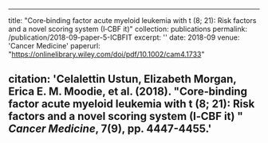 
---
title: "Core‐binding factor acute myeloid leukemia with t (8; 21): Risk factors and a novel scoring system (I‐CBF it)"
collection: publications
permalink: /publication/2018-09-paper-5-ICBFIT
excerpt: ''
date: 2018-09
venue: 'Cancer Medicine'
paperurl: "https://onlinelibrary.wiley.com/doi/pdf/10.1002/cam4.1733"

citation: 'Celalettin Ustun, Elizabeth Morgan, Erica E. M. Moodie, et al. (2018). &quot;Core‐binding factor acute myeloid leukemia with t (8; 21): Risk factors and a novel scoring system (I‐CBF it) &quot; <i>Cancer Medicine</i>, 7(9), pp. 4447-4455.'
---
 
